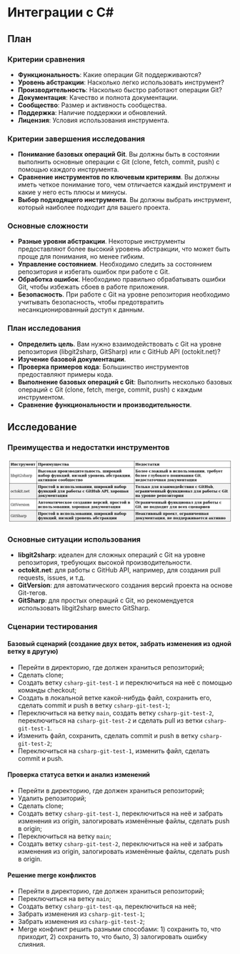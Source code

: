 # Интеграции с C#

## План

### Критерии сравнения

- **Функциональность**: Какие операции Git поддерживаются?
- **Уровень абстракции**: Насколько легко использовать инструмент?
- **Производительность**: Насколько быстро работают операции Git?
- **Документация**: Качество и полнота документации.
- **Сообщество**: Размер и активность сообщества.
- **Поддержка**: Наличие поддержки и обновлений.
- **Лицензия**: Условия использования инструмента.

### Критерии завершения исследования

- **Понимание базовых операций Git**. Вы должны быть в состоянии выполнить основные операции с Git (clone, fetch, commit, push) с помощью каждого инструмента.
- **Сравнение инструментов по ключевым критериям**. Вы должны иметь четкое понимание того, чем отличается каждый инструмент и какие у него есть плюсы и минусы.
- **Выбор подходящего инструмента**. Вы должны выбрать инструмент, который наиболее подходит для вашего проекта.

### Основные сложности

- **Разные уровни абстракции**. Некоторые инструменты предоставляют более высокий уровень абстракции, что может быть проще для понимания, но менее гибким.
- **Управление состоянием**. Необходимо следить за состоянием репозитория и избегать ошибок при работе с Git.
- **Обработка ошибок**. Необходимо правильно обрабатывать ошибки Git, чтобы избежать сбоев в работе приложения.
- **Безопасность**. При работе с Git на уровне репозитория необходимо учитывать безопасность, чтобы предотвратить несанкционированный доступ к данным.

### План исследования

- **Определить цель**. Вам нужно взаимодействовать с Git на уровне репозитория (libgit2sharp, GitSharp) или с GitHub API (octokit.net)? 
- **Изучение базовой документации**.
- **Проверка примеров кода**: Большинство инструментов предоставляют примеры кода.
- **Выполнение базовых операций с Git**: Выполнить несколько базовых операций с Git (clone, fetch, merge, commit, push) с каждым инструментом.
- **Сравнение функциональности и производительности**.

## Исследование

### Преимущества и недостатки инструментов

![csharpintegration](../../img/git/csharpintegration.jpg)

### Основные ситуации использования

- **libgit2sharp**: идеален для сложных операций с Git на уровне репозитория, требующих высокой производительности.
- **octokit.net**: для работы с GitHub API, например, для создания pull requests, issues, и т.д.
- **GitVersion**: для автоматического создания версий проекта на основе Git-тегов.
- **GitSharp**: для простых операций с Git, но рекомендуется использовать libgit2sharp вместо GitSharp.

### Сценарии тестирования

#### Базовый сценарий (создание двух веток, забрать изменения из одной ветку в другую)

- Перейти в директорию, где должен храниться репозиторий;
- Сделать clone;
- Создать ветку `csharp-git-test-1` и переключиться на неё с помощью команды checkout;
- Создать в локальной ветке какой-нибудь файл, сохранить его, сделать commit и push в ветку `csharp-git-test-1`;
- Переключиться на ветку `main`, создать ветку `csharp-git-test-2`, переключиться на `csharp-git-test-2` и сделать pull из ветки `csharp-git-test-1`.
- Изменить файл, сохранить, сделать commit и push в ветку `csharp-git-test-2`;
- Переключиться на `csharp-git-test-1`, изменить файл, сделать commit и push.

#### Проверка статуса ветки и анализ изменений

- Перейти в директорию, где должен храниться репозиторий;
- Удалить репозиторий;
- Сделать clone;
- Создать ветку `csharp-git-test-1`, переключиться на неё и забрать изменения из origin, залогировать изменённые файлы, сделать push в origin;
- Переключиться на ветку `main`;
- Создать ветку `csharp-git-test-2`, переключиться на неё и забрать изменения из origin, залогировать изменённые файлы, сделать push в origin.

#### Решение merge конфликтов

- Перейти в директорию, где должен храниться репозиторий;
- Переключиться на ветку `main`;
- Создать ветку `csharp-git-test-qa`, переключиться на неё;
- Забрать изменения из `csharp-git-test-1`;
- Забрать изменения из `csharp-git-test-2`;
- Merge конфликт решить разными способами: 1) сохранить то, что приходит, 2) сохранить то, что было, 3) залогировать ошибку слияния.

